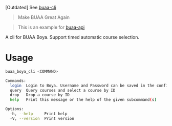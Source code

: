 [Outdated] See [buaa-cli](https://github.com/fontlos/buaa-cli)

> Make BUAA Great Again

> This is an example for [buaa-api](https://github.com/fontlos/buaa-api)

A cli for BUAA Boya. Support timed automatic course selection.

# Usage

```sh
buaa_boya_cli <COMMAND>

Commands:
  login  Login to Boya. Username and Password can be saved in the configuration file, and you can also specify them here. Notice: Token is easy to expire, so you may need to login again
  query  Query courses and select a course by ID
  drop   Drop a course by ID
  help   Print this message or the help of the given subcommand(s)

Options:
  -h, --help     Print help
  -V, --version  Print version
```
